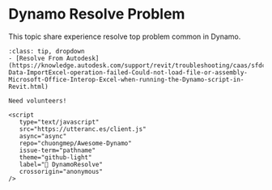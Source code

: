 # Dynamo Resolve Problem

This topic share experience resolve top problem common in Dynamo.

```{admonition} Data.ImportExcel operation failed
:class: tip, dropdown
- [Resolve From Autodesk](https://knowledge.autodesk.com/support/revit/troubleshooting/caas/sfdcarticles/sfdcarticles/Warning-Data-ImportExcel-operation-failed-Could-not-load-file-or-assembly-Microsoft-Office-Interop-Excel-when-running-the-Dynamo-script-in-Revit.html)

```

```{note}
Need volunteers!

```

```{raw} html
<script
   type="text/javascript"
   src="https://utteranc.es/client.js"
   async="async"
   repo="chuongmep/Awesome-Dynamo"
   issue-term="pathname"
   theme="github-light"
   label="💬 DynamoResolve"
   crossorigin="anonymous"
/>
```